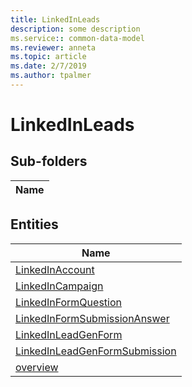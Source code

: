 ```yaml
---
title: LinkedInLeads
description: some description
ms.service:: common-data-model
ms.reviewer: anneta
ms.topic: article
ms.date: 2/7/2019
ms.author: tpalmer
---
```


# LinkedInLeads

## Sub-folders

|Name|
|---|



## Entities

|Name|
|---|
|[LinkedInAccount](LinkedInAccount.md)|
|[LinkedInCampaign](LinkedInCampaign.md)|
|[LinkedInFormQuestion](LinkedInFormQuestion.md)|
|[LinkedInFormSubmissionAnswer](LinkedInFormSubmissionAnswer.md)|
|[LinkedInLeadGenForm](LinkedInLeadGenForm.md)|
|[LinkedInLeadGenFormSubmission](LinkedInLeadGenFormSubmission.md)|
|[overview](overview.md)|
